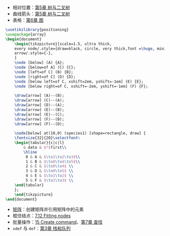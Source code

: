 * 相对位置：[第5章 树与二叉树](../1%20数据结构/第5章%20树与二叉树.md#^LaTeX202309281729)
* 曲线箭头：[第5章 树与二叉树](../1%20数据结构/第5章%20树与二叉树.md#^LaTeX202309281729)
* 表格：[第6章 图](../1%20数据结构/第6章%20图.md#^LaTeX202309290416)
```tikz
\usetikzlibrary{positioning}
\usepackage{array}
\begin{document}
	\begin{tikzpicture}[scale=1.5, ultra thick,
	every node/.style={draw=black, circle, very thick,font =\huge, minimum size=3em}, 
	arrow/.style={-},
	]
	\node [below] (A) {A};
	\node [below=of A] (C) {C};
	\node [left=of C] (B) {B};
	\node [right=of C] (D) {D};
	\node [below left=of C, xshift=2em, yshift=-1em] (E) {E};
	\node [below right=of C, xshift=-2em, yshift=-1em] (F) {F};
	
	\draw[arrow] (A)--(B);
	\draw[arrow] (C)--(A);
	\draw[arrow] (D)--(A);
	\draw[arrow] (E)--(B);
	\draw[arrow] (E)--(C);
	\draw[arrow] (F)--(B);
	\draw[arrow] (F)--(D);
	
	\node[below] at(10,0) (species1) [shape=rectangle, draw] {
	\fontsize{32}{20}\selectfont%
	\begin{tabular}{c|c|l}
		& data & $*$first\\
		\hline
		 0 & A & $\to1\to2\to3$\\
		 1 & B & $\to0\to4\to5$\\
		 2 & C & $\to0\to4$ \\
		 3 & D & $\to0\to5$ \\
		 4 & E & $\to1\to2$ \\
		 5 & F & $\to1\to3$ \\
	\end{tabular}
	};
	\end{tikzpicture}
\end{document}
```
* [矩阵](template/VisualTikZ.pdf#page=65&selection=18,0,65,16)：创建矩阵并引用矩阵中的元素
* 框住结点：[7.12 Fitting nodes](template/VisualTikZ.pdf#page=58&offset=46.773,757.935)
* 批量操作：[15 Create command](template/VisualTikZ.pdf#page=88&offset=46.773,757.935)、[第7章 查找](../1%20数据结构/第7章%20查找.md#^LaTeX202310041707)
* `xdef` 与 `def`：[第3章 栈和队列](../1%20数据结构/第3章%20栈和队列.md#^3287a8)